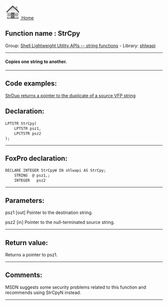 [<img src="../../images/home.png"> Home ](https://github.com/VFPX/Win32API)  

## Function name : StrCpy
Group: [Shell Lightweight Utility APIs -- string functions](../../functions_group.md#Shell_Lightweight_Utility_APIs_--_string_functions)  -  Library: [shlwapi](../../Libraries.md#shlwapi)  
***  


#### Copies one string to another.
***  


## Code examples:
[StrDup returns a pointer to the duplicate of a source VFP string](../../samples/sample_181.md)  

## Declaration:
```foxpro  
LPTSTR StrCpy(
    LPTSTR psz1,
    LPCTSTR psz2
);  
```  
***  


## FoxPro declaration:
```foxpro  
DECLARE INTEGER StrCpyW IN shlwapi AS StrCpy;
	STRING  @ psz1,;
	INTEGER   psz2  
```  
***  


## Parameters:
psz1 
[out] Pointer to the destination string. 

psz2 
[in] Pointer to the null-terminated source string.  
***  


## Return value:
Returns a pointer to psz1.  
***  


## Comments:
MSDN suggests some security problems related to this function and recommends using StrCpyN instead.  
  
***  

